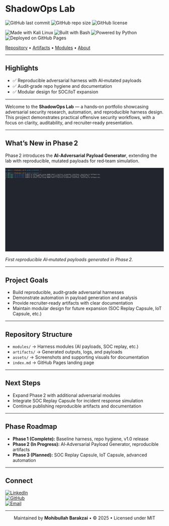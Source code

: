 # ShadowOps Lab

![GitHub last commit](https://img.shields.io/github/last-commit/Mohibullah-Barakzai/ShadowOps-Lab)
![GitHub repo size](https://img.shields.io/github/repo-size/Mohibullah-Barakzai/ShadowOps-Lab)
![GitHub license](https://img.shields.io/github/license/Mohibullah-Barakzai/ShadowOps-Lab)

![Made with Kali Linux](https://img.shields.io/badge/Made%20with-Kali%20Linux-blue?logo=kalilinux)
![Built with Bash](https://img.shields.io/badge/Built%20with-Bash-4EAA25?logo=gnu-bash&logoColor=white)
![Powered by Python](https://img.shields.io/badge/Powered%20by-Python-3776AB?logo=python&logoColor=white)
![Deployed on GitHub Pages](https://img.shields.io/badge/Deployed%20on-GitHub%20Pages-222222?logo=githubpages)

[Repository](https://github.com/Mohibullah-Barakzai/ShadowOps-Lab) • 
[Artifacts](./artifacts/) • 
[Modules](./modules/) • 
[About](./index.md)

---

## Highlights

- ✅ Reproducible adversarial harness with AI‑mutated payloads  
- ✅ Audit‑grade repo hygiene and documentation  
- ✅ Modular design for SOC/IoT expansion  

---

Welcome to the **ShadowOps Lab** — a hands‑on portfolio showcasing adversarial security research, automation, and reproducible harness design.  
This project demonstrates practical offensive security workflows, with a focus on clarity, auditability, and recruiter‑ready presentation.

---

## What’s New in Phase 2

Phase 2 introduces the **AI‑Adversarial Payload Generator**, extending the lab with reproducible, mutated payloads for red‑team simulation.

<img src="assets/ai-payload-run.png" alt="AI Payload Generator Run" width="600"/>

*First reproducible AI‑mutated payloads generated in Phase 2.*

---

## Project Goals

- Build reproducible, audit‑grade adversarial harnesses  
- Demonstrate automation in payload generation and analysis  
- Provide recruiter‑ready artifacts with clear documentation  
- Maintain modular design for future expansion (SOC Replay Capsule, IoT Capsule, etc.)

---

## Repository Structure

- `modules/` → Harness modules (AI payloads, SOC replay, etc.)  
- `artifacts/` → Generated outputs, logs, and payloads  
- `assets/` → Screenshots and supporting visuals for documentation  
- `index.md` → GitHub Pages landing page  

---

## Next Steps

- Expand Phase 2 with additional adversarial modules  
- Integrate SOC Replay Capsule for incident response simulation  
- Continue publishing reproducible artifacts and documentation  

---

## Phase Roadmap

- **Phase 1 (Complete):** Baseline harness, repo hygiene, v1.0 release  
- **Phase 2 (In Progress):** AI‑Adversarial Payload Generator, reproducible artifacts  
- **Phase 3 (Planned):** SOC Replay Capsule, IoT Capsule, advanced automation  

---

## Connect

[![LinkedIn](https://img.shields.io/badge/LinkedIn-Connect-blue?logo=linkedin)](https://www.linkedin.com/in/mohibullah-barakzai-b1a651217/)  
[![GitHub](https://img.shields.io/badge/GitHub-Profile-black?logo=github)](https://github.com/Mohibullah-Barakzai)  
[![Email](https://img.shields.io/badge/Email-Contact-red?logo=gmail)](mailto:Mohibullah.Barak3@gmail.com)

---

<p align="center">
Maintained by <strong>Mohibullah Barakzai</strong> • © 2025 • Licensed under MIT
</p>
